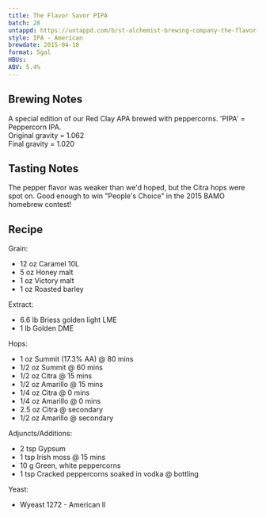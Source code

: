 ```yaml
---
title: The Flavor Savor PIPA
batch: 28
untappd: https://untappd.com/b/st-alchemist-brewing-company-the-flavor-savor-pipa/1085855
style: IPA - American
brewdate: 2015-04-18
format: 5gal
HBUs:
ABV: 5.4%
---
```


## Brewing Notes  
A special edition of our Red Clay APA brewed with peppercorns. 'PIPA' = Peppercorn IPA.  
Original gravity = 1.062  
Final gravity = 1.020

## Tasting Notes
The pepper flavor was weaker than we'd hoped, but the Citra hops were spot on. Good enough to win "People's Choice" in the 2015 BAMO homebrew contest!

## Recipe
Grain:

  + 12 oz Caramel 10L
  + 5 oz Honey malt
  + 1 oz Victory malt
  + 1 oz Roasted barley

Extract:

  + 6.6 lb Briess golden light LME
  + 1 lb Golden DME

Hops:

  + 1 oz Summit (17.3% AA) @ 80 mins
  + 1/2 oz Summit @ 60 mins
  + 1/2 oz Citra @ 15 mins
  + 1/2 oz Amarillo @ 15 mins
  + 1/4 oz Citra @ 0 mins
  + 1/4 oz Amarillo @ 0 mins
  + 2.5 oz Citra @ secondary
  + 1/2 oz Amarillo @ secondary

Adjuncts/Additions:

  + 2 tsp Gypsum
  + 1 tsp Irish moss @ 15 mins
  + 10 g Green, white peppercorns
  + 1 tsp Cracked peppercorns soaked in vodka @ bottling

Yeast:

+ Wyeast 1272 - American II
